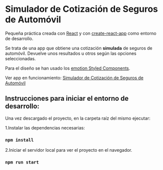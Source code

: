 # Simulador de Cotización de Seguros de Automóvil

Pequeña práctica creada con [React](https://reactjs.org/) y con [create-react-app](https://create-react-app.dev/) como entorno de desarrollo.

Se trata de una app que obtiene una cotización **simulada** de seguros de
automóvil. Devuelve unos resultados u otros según las opciones seleccionadas.

Para el diseño se han usado los [emotion Styled Components](https://emotion.sh/docs/styled).

Ver app en funcionamiento:
[Simulador de Cotización de Seguros de Automóvil](https://c0c-cotizador-react.netlify.app/)

## Instrucciones para iniciar el entorno de desarrollo:

Una vez descargado el proyecto, en la carpeta raíz del mismo ejecutar:

1.Instalar las dependencias necesarias:

### `npm install`

2.Iniciar el servidor local para ver el proyecto en el navegador.

### `npm run start`

